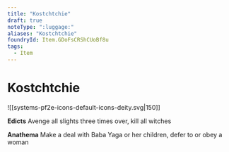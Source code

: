 ```yaml
---
title: "Kostchtchie"
draft: true
noteType: ":luggage:"
aliases: "Kostchtchie"
foundryId: Item.GDoFsCRShCUoBf8u
tags:
  - Item
---
```


# Kostchtchie
![[systems-pf2e-icons-default-icons-deity.svg|150]]

**Edicts** Avenge all slights three times over, kill all witches

**Anathema** Make a deal with Baba Yaga or her children, defer to or obey a woman
